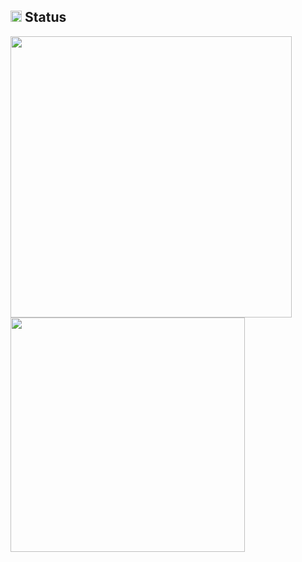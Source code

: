 ## <img src="https://image.flaticon.com/icons/svg/3306/3306281.svg" width=18/> Status
<img src="https://github-readme-stats.vercel.app/api?username=chanmenglin&count_private=true" width="450"/> <img src="https://github-readme-stats.vercel.app/api/top-langs/?username=chanmenglin&layout=compact" width="375"/>
